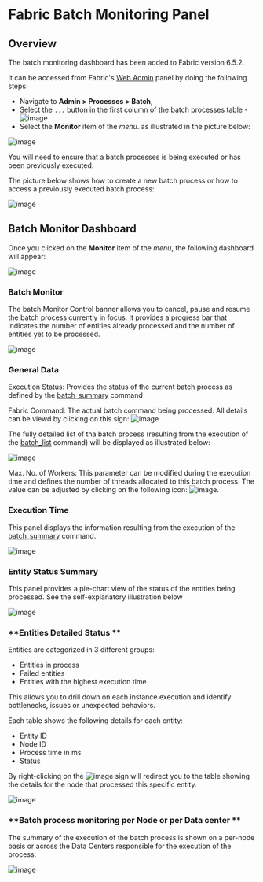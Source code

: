 # **Fabric Batch Monitoring Panel**

## **Overview**  

The batch monitoring dashboard has been added to Fabric version 6.5.2.

It can be accessed from Fabric's [Web Admin](/articles/30_web_framework/01_web_framework_overview.md) panel by doing the following steps:
- Navigate to **Admin > Processes > Batch**,
- Select the ```...``` button in the first column of the batch processes table - ![image](images/28_jobs_and_batch_services_batchMonitor4.PNG)
- Select the **Monitor** item of the *menu*. as illustrated in the picture below:

![image](images/25_jobs_and_batch_services_batchMonitor1.PNG)


You will need to ensure that a batch processes is being executed or has been previously executed. 

The picture below shows how to create a new batch process or how to access a previously executed batch process:

![image](images/26_jobs_and_batch_services_batchMonitor2.PNG)





## **Batch Monitor Dashboard** 

Once you clicked on the **Monitor** item of the *menu*, the following dashboard will appear:

![image](images/27_jobs_and_batch_services_batchMonitor3.PNG)


### **Batch Monitor**

The batch Monitor Control banner allows you to cancel, pause and resume the batch process currently in focus. 
It provides a progress bar that indicates the number of entities already processed and the number of entities yet to be processed.

![image](images/31_jobs_and_batch_services_batchMonitor7.PNG)


### **General Data**

Execution Status:
Provides the status of the current batch process as defined by the [batch_summary](/articles/20_jobs_and_batch_services/12_batch_sync_commands.md#batch_summary) command

Fabric Command:
The actual batch command being processed. All details can be viewd by clicking on this sign: ![image](images/28_jobs_and_batch_services_batchMonitor4.PNG)

The fully detailed list of tha batch process (resulting from the execution of the [batch_list](/articles/20_jobs_and_batch_services/12_batch_sync_commands.md#batch_list) command) will be displayed as illustrated below:

![image](images/29_jobs_and_batch_services_batchMonitor5.PNG)

Max. No. of Workers:
This parameter can be modified during the execution time and defines the number of threads allocated to this batch process. The value can be adjusted by clicking on the following icon: ![image](images/30_jobs_and_batch_services_batchMonitor6.PNG).


### **Execution Time**

This panel displays the information resulting from the execution of the [batch_summary](/articles/20_jobs_and_batch_services/12_batch_sync_commands.md#batch_summary) command.

![image](images/32_jobs_and_batch_services_batchMonitor8.PNG)



### **Entity Status Summary**

This panel provides a pie-chart view of the status of the entities being processed. See the self-explanatory illustration below 

![image](images/33_jobs_and_batch_services_batchMonitor9.PNG)


### **Entities Detailed Status **

Entities are categorized in 3 different groups:
- Entities in process
- Failed entities
- Entities with the highest execution time

This allows you to drill down on each instance execution and identify bottlenecks, issues or unexpected behaviors.


Each table shows the following details for each entity:
- Entity ID
- Node ID
- Process time in ms
- Status

By right-clicking on the ![image](images/28_jobs_and_batch_services_batchMonitor4.PNG) sign will redirect you to the table showing the details for the node that processed this specific entity.


![image](images/34_jobs_and_batch_services_batchMonitor10.PNG)


### **Batch process monitoring per Node or per Data center **

The summary of the execution of the batch process is shown on a per-node basis or across the Data Centers responsible for the execution of the process.

![image](images/35_jobs_and_batch_services_batchMonitor11.PNG)








